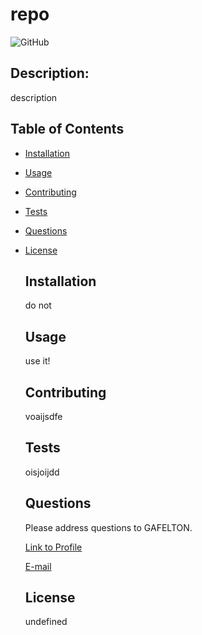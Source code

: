 # repo

  ![GitHub](https://img.shields.io/github/license/GAFELTON/repo)

  ## Description:

  description
  
  
  
  ## Table of Contents
  
 * [Installation](#Installation)

* [Usage](#Usage)

* [Contributing](#Contributing)

* [Tests](#Tests)

* [Questions](#Questions)

* [License](#License)

  
  
  
  
  ## Installation
  
  do not
  
  
  
  ## Usage
  
  use it!
  
  
  
  ## Contributing
  
  voaijsdfe
  
  
  
  ## Tests
  
  oisjoijdd
  
  
  
  ## Questions
  
  Please address questions to GAFELTON.
  
  [Link to Profile](https://github.com/GAFELTON)
  
  [E-mail](feoijsdf)
  
  
  
  ## License
  
  undefined
  